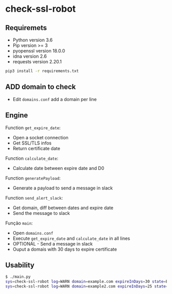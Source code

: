 # check-ssl-robot

## Requiremets
* Python version 3.6
* Pip version >= 3
* pyopenssl version 18.0.0
* idna version 2.6
* requests version 2.20.1

```bash
pip3 install -r requirements.txt
```

## ADD domain to check
* Edit `domains.conf` add a domain per line

## Engine
Function `get_expire_date`:
* Open a socket connection
* Get SSL/TLS infos
* Return certificate date

Function `calculate_date`:
* Calculate date between expire date and D0

Function `generatePayload`:
* Generate a payload to send a message in slack

Function `send_alert_slack`:
* Get domain, diff between dates and expire date
* Send the message to slack

Função `main`:
* Open `domains.conf`
* Execute `get_expire_date` and `calculate_date` in all lines
* OPTIONAL - Send a message in slack
* Ouput a domais with 30 days to expire certificate

## Usability

```bash
$ ./main.py
sys=check-ssl-robot log=WARN domain=example.com expireInDays=30 state=Expiring dateExpire=2019-01-08 23:59:59
sys=check-ssl-robot log=WARN domain=example2.com expireInDays=25 state=Expiring dateExpire=2019-01-03 23:59:59
```
